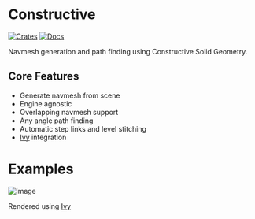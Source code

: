 # Constructive

<!-- [![GitHub Workflow Status](https://img.shields.io/github/actions/workflow/status/ten3roberts/flax/ci.yml?style=for-the-badge)](https://github.com/ten3roberts/flax/actions) -->
[![Crates](https://img.shields.io/crates/v/constructive?style=for-the-badge)](https://crates.io/crates/constructive)
[![Docs](https://img.shields.io/docsrs/constructive?style=for-the-badge)](https://docs.rs/constructive)

Navmesh generation and path finding using Constructive Solid Geometry.

## Core Features

- Generate navmesh from scene
- Engine agnostic
- Overlapping navmesh support
- Any angle path finding
- Automatic step links and level stitching
- [Ivy]("https://github.com/ten3roberts/ivy") integration

# Examples
![image](https://github.com/user-attachments/assets/3e7ec903-ebc4-4422-b9b3-98fc76a59a17)

Rendered using [Ivy](https://github.com/ten3roberts/ivy)
